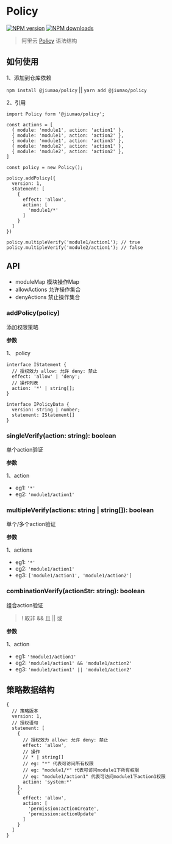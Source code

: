 # Policy

[![NPM version](https://img.shields.io/npm/v/@jiumao/policy.svg?style=flat)](https://npmjs.org/package/@jiumao/policy)
[![NPM downloads](http://img.shields.io/npm/dm/@jiumao/policy.svg?style=flat)](https://npmjs.org/package/@jiumao/policy)

> 阿里云 [Policy](https://help.aliyun.com/document_detail/28664.html?spm=a2c8b.12215508.policylist.2.ff466253ERVmtX) 语法结构

## 如何使用

1、添加到仓库依赖

`npm install @jiumao/policy` || `yarn add @jiumao/policy`

2、引用

```
import Policy form '@jiumao/policy';

const actions = [
  { module: 'module1', action: 'action1' },
  { module: 'module1', action: 'action2' },
  { module: 'module1', action: 'action3' },
  { module: 'module2', action: 'action1' },
  { module: 'module2', action: 'action2' },
]

const policy = new Policy();

policy.addPolicy({
  version: 1,
  statement: [
    {
      effect: 'allow',
      action: [
        'module1/*'
      ]
    }
  ]
})

policy.multipleVerify('module1/action1'); // true
policy.multipleVerify('module2/action1'); // false

```

## API

* moduleMap     模块操作Map
* allowActions  允许操作集合
* denyActions   禁止操作集合

### addPolicy(policy)

添加权限策略

**参数**

1、 policy

```
interface IStatement {
  // 授权效力 allow: 允许 deny: 禁止
  effect: 'allow' | 'deny';
  // 操作列表
  action: '*' | string[];
}

interface IPolicyData {
  version: string | number;
  statement: IStatement[]
}
```

### singleVerify(action: string): boolean

单个action验证

**参数**

1、action

- eg1: `'*'`
- eg2: `'module1/action1'`


### multipleVerify(actions: string | string[]): boolean

单个/多个action验证

**参数**

1、actions

- eg1: `'*'`
- eg2: `'module1/action1'`
- eg3: `['module1/action1', 'module1/action2']`

### combinationVerify(actionStr: string): boolean

组合action验证

> ! 取非 && 且  || 或

**参数**

1、action

- eg1: `'!module1/action1'`
- eg2: `'module1/action1' && 'module1/action2'`
- eg3: `'module1/action1' || 'module1/action2'`

## 策略数据结构

```
{
  // 策略版本
  version: 1,
  // 授权语句
  statement: [
    {
      // 授权效力 allow: 允许 deny: 禁止
      effect: 'allow',
      // 操作 
      // * | string[]
      // eg: "*" 代表可访问所有权限
      // eg: "module1/*" 代表可访问module1下所有权限
      // eg: "module1/action1" 代表可访问module1下action1权限
      action: 'system:*'
    },
    {
      effect: 'allow',
      action: [
        'permission:actionCreate',
        'permission:actionUpdate'
      ]
    }
  ]
}

```
